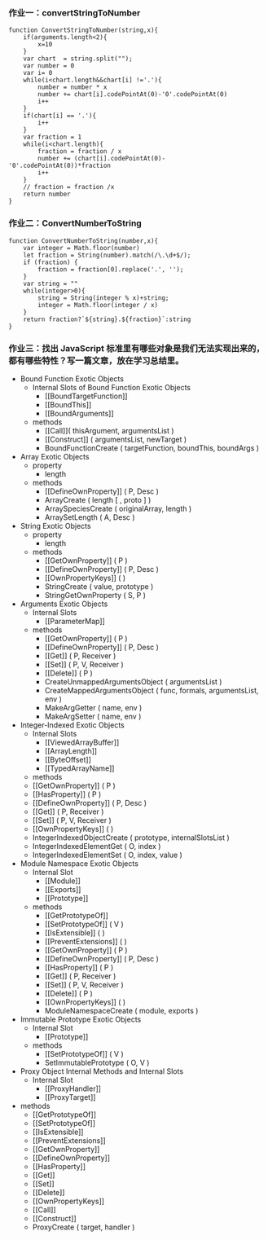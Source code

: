 ### 作业一：convertStringToNumber
```
function ConvertStringToNumber(string,x){
    if(arguments.length<2){
        x=10
    }
    var chart  = string.split("");
    var number = 0
    var i= 0
    while(i<chart.length&&chart[i] !='.'){
        number = number * x
        number += chart[i].codePointAt(0)-'0'.codePointAt(0)
        i++
    }
    if(chart[i] == '.'){
        i++
    }
    var fraction = 1
    while(i<chart.length){
        fraction = fraction / x
        number += (chart[i].codePointAt(0)-'0'.codePointAt(0))*fraction
        i++
    }
    // fraction = fraction /x
    return number
}
```
### 作业二：ConvertNumberToString

``` 
function ConvertNumberToString(number,x){
    var integer = Math.floor(number)
    let fraction = String(number).match(/\.\d+$/);
    if (fraction) {
        fraction = fraction[0].replace('.', '');
    }
    var string = ""
    while(integer>0){
        string = String(integer % x)+string;
        integer = Math.floor(integer / x)
    }
    return fraction?`${string}.${fraction}`:string
}
```
### 作业三：找出 JavaScript 标准里有哪些对象是我们无法实现出来的，都有哪些特性？写一篇文章，放在学习总结里。
* Bound Function Exotic Objects
    *  Internal Slots of Bound Function Exotic Objects
        *  [[BoundTargetFunction]]
        *  [[BoundThis]]
        *  [[BoundArguments]] 
    *  methods
        *   [[Call]]( thisArgument, argumentsList )
        *   [[Construct]] ( argumentsList, newTarget )
        *   BoundFunctionCreate ( targetFunction, boundThis, boundArgs )
* Array Exotic Objects
    * property
        * length 
    *  methods
       *  [[DefineOwnProperty]] ( P, Desc )
       *  ArrayCreate ( length [ , proto ] )
       *  ArraySpeciesCreate ( originalArray, length )
       *  ArraySetLength ( A, Desc )
* String Exotic Objects
    * property
      *  length
    *  methods
       *  [[GetOwnProperty]] ( P )
       *  [[DefineOwnProperty]] ( P, Desc )
       *  [[OwnPropertyKeys]] ( )
       *  StringCreate ( value, prototype )
       *  StringGetOwnProperty ( S, P )
*  Arguments Exotic Objects
   *  Internal Slots
      *  [[ParameterMap]] 
   *  methods
      *  [[GetOwnProperty]] ( P )
      *  [[DefineOwnProperty]] ( P, Desc )
      *  [[Get]] ( P, Receiver )
      *  [[Set]] ( P, V, Receiver )
      *  [[Delete]] ( P )
      *  CreateUnmappedArgumentsObject ( argumentsList )
      *  CreateMappedArgumentsObject ( func, formals, argumentsList, env )
      *  MakeArgGetter ( name, env )
      *  MakeArgSetter ( name, env )
*  Integer-Indexed Exotic Objects
   *  Internal Slots
      *   [[ViewedArrayBuffer]]
      *   [[ArrayLength]]
      *   [[ByteOffset]]
      *   [[TypedArrayName]] 
   *   methods
      * [[GetOwnProperty]] ( P )
      * [[HasProperty]] ( P )
      * [[DefineOwnProperty]] ( P, Desc )
      * [[Get]] ( P, Receiver )
      * [[Set]] ( P, V, Receiver )
      * [[OwnPropertyKeys]] ( )
      * IntegerIndexedObjectCreate ( prototype, internalSlotsList )
      * IntegerIndexedElementGet ( O, index )
      * IntegerIndexedElementSet ( O, index, value )
* Module Namespace Exotic Objects
  * Internal Slot
    * [[Module]]
    * [[Exports]] 
    * [[Prototype]] 
  * methods
    * [[GetPrototypeOf]]
    * [[SetPrototypeOf]] ( V )
    * [[IsExtensible]] ( )
    * [[PreventExtensions]] ( )
    * [[GetOwnProperty]] ( P )
    * [[DefineOwnProperty]] ( P, Desc )
    * [[HasProperty]] ( P )
    * [[Get]] ( P, Receiver )
    * [[Set]] ( P, V, Receiver )
    * [[Delete]] ( P )
    * [[OwnPropertyKeys]] ( )
    * ModuleNamespaceCreate ( module, exports )
* Immutable Prototype Exotic Objects
  * Internal Slot
    * [[Prototype]] 
  * methods
    * [[SetPrototypeOf]] ( V )
    * SetImmutablePrototype ( O, V )
* Proxy Object Internal Methods and Internal Slots
  * Internal Slot
    *  [[ProxyHandler]]
    *  [[ProxyTarget]]
 *  methods
    *  [[GetPrototypeOf]]
    *  [[SetPrototypeOf]]
    *  [[IsExtensible]] 
    *  [[PreventExtensions]] 
    *  [[GetOwnProperty]] 
    *  [[DefineOwnProperty]] 
    *  [[HasProperty]] 
    *  [[Get]] 
    *  [[Set]] 
    *  [[Delete]] 
    *  [[OwnPropertyKeys]] 
    *  [[Call]] 
    *  [[Construct]] 
    *  ProxyCreate ( target, handler )
  




    





